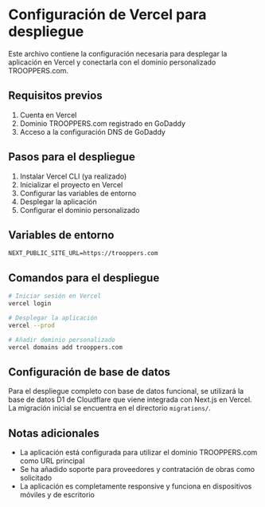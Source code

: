 # Configuración de Vercel para despliegue

Este archivo contiene la configuración necesaria para desplegar la aplicación en Vercel y conectarla con el dominio personalizado TROOPPERS.com.

## Requisitos previos

1. Cuenta en Vercel
2. Dominio TROOPPERS.com registrado en GoDaddy
3. Acceso a la configuración DNS de GoDaddy

## Pasos para el despliegue

1. Instalar Vercel CLI (ya realizado)
2. Inicializar el proyecto en Vercel
3. Configurar las variables de entorno
4. Desplegar la aplicación
5. Configurar el dominio personalizado

## Variables de entorno

```
NEXT_PUBLIC_SITE_URL=https://trooppers.com
```

## Comandos para el despliegue

```bash
# Iniciar sesión en Vercel
vercel login

# Desplegar la aplicación
vercel --prod

# Añadir dominio personalizado
vercel domains add trooppers.com
```

## Configuración de base de datos

Para el despliegue completo con base de datos funcional, se utilizará la base de datos D1 de Cloudflare que viene integrada con Next.js en Vercel. La migración inicial se encuentra en el directorio `migrations/`.

## Notas adicionales

- La aplicación está configurada para utilizar el dominio TROOPPERS.com como URL principal
- Se ha añadido soporte para proveedores y contratación de obras como solicitado
- La aplicación es completamente responsive y funciona en dispositivos móviles y de escritorio
